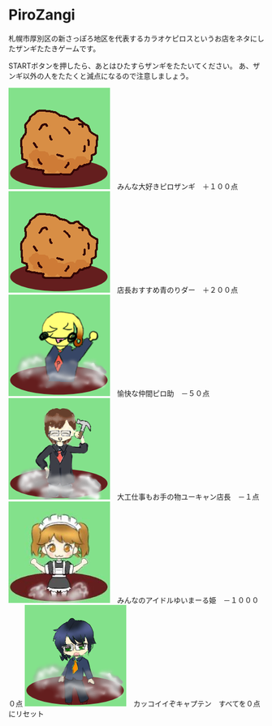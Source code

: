 # PiroZangi
札幌市厚別区の新さっぽろ地区を代表するカラオケピロスというお店をネタにしたザンギたたきゲームです。

STARTボタンを押したら、あとはひたすらザンギをたたいてください。
あ、ザンギ以外の人をたたくと減点になるので注意しましょう。

![ピロザンギ](images/zangi.png "ピロザンギ")　みんな大好きピロザンギ　＋１００点
![青のりダー](images/zangi.png "青のりダー")　店長おすすめ青のりダー　＋２００点
![ピロ助](images/piro.png "ピロ助")　愉快な仲間ピロ助　－５０点
![店長](images/ten.png "店長")　大工仕事もお手の物ユーキャン店長　－１点
![ゆいまーる](images/yui.png "ゆいまーる")　みんなのアイドルゆいまーる姫　－１００００点
![キャプテン](images/cap.png "キャプテン")　カッコイイぞキャプテン　すべてを０点にリセット
